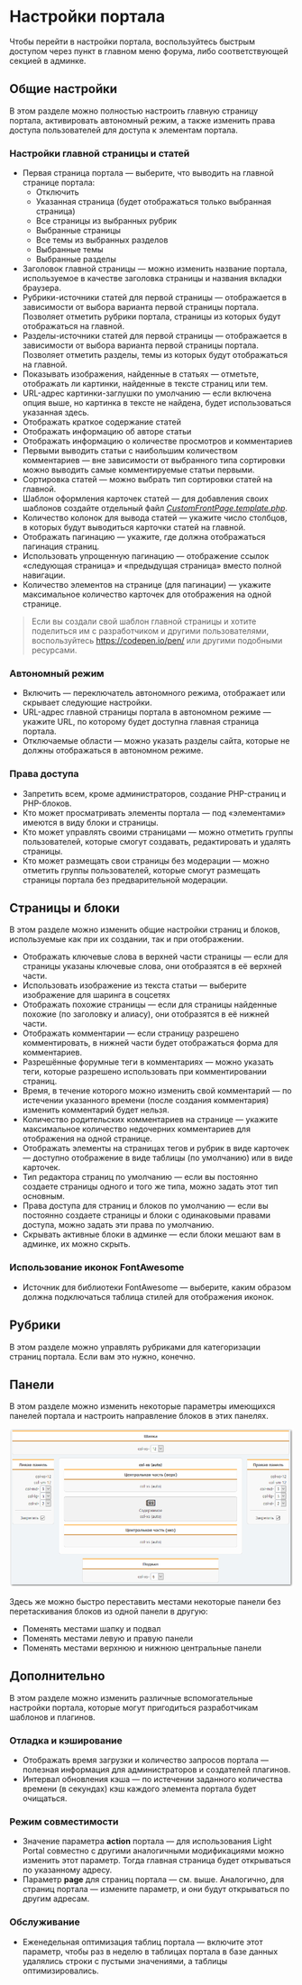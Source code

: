 # Настройки портала
Чтобы перейти в настройки портала, воспользуйтесь быстрым доступом через пункт в главном меню форума, либо соответствующей секцией в админке.

## Общие настройки
В этом разделе можно полностью настроить главную страницу портала, активировать автономный режим, а также изменить права доступа пользователей для доступа к элементам портала.

### Настройки главной страницы и статей

* Первая страница портала — выберите, что выводить на главной странице портала:
    * Отключить
    * Указанная страница (будет отображаться только выбранная страница)
    * Все страницы из выбранных рубрик
    * Выбранные страницы
    * Все темы из выбранных разделов
    * Выбранные темы
    * Выбранные разделы
* Заголовок главной страницы — можно изменить название портала, используемое в качестве заголовка страницы и названия вкладки браузера.
* Рубрики-источники статей для первой страницы — отображается в зависимости от выбора варианта первой страницы портала. Позволяет отметить рубрики портала, страницы из которых будут отображаться на главной.
* Разделы-источники статей для первой страницы — отображается в зависимости от выбора варианта первой страницы портала. Позволяет отметить разделы, темы из которых будут отображаться на главной.
* Показывать изображения, найденные в статьях — отметьте, отображать ли картинки, найденные в тексте страниц или тем.
* URL-адрес картинки-заглушки по умолчанию — если включена опция выше, но картинка в тексте не найдена, будет использоваться указанная здесь.
* Отображать краткое содержание статей
* Отображать информацию об авторе статьи
* Отображать информацию о количестве просмотров и комментариев
* Первыми выводить статьи с наибольшим количеством комментариев — вне зависимости от выбранного типа сортировки можно выводить самые комментируемые статьи первыми.
* Сортировка статей — можно выбрать тип сортировки статей на главной.
* Шаблон оформления карточек статей — для добавления своих шаблонов создайте отдельный файл _[CustomFrontPage.template.php](/ru/layouts/create_new)_.
* Количество колонок для вывода статей — укажите число столбцов, в которых будут выводиться карточки статей на главной.
* Отображать пагинацию — укажите, где должна отображаться пагинация страниц.
* Использовать упрощенную пагинацию — отображение ссылок «следующая страница» и «предыдущая страница» вместо полной навигации.
* Количество элементов на странице (для пагинации) — укажите максимальное количество карточек для отображения на одной странице.

> Если вы создали свой шаблон главной страницы и хотите поделиться им с разработчиком и другими пользователями, воспользуйтесь https://codepen.io/pen/ или другими подобными ресурсами.

### Автономный режим

* Включить — переключатель автономного режима, отображает или скрывает следующие настройки.
* URL-адрес главной страницы портала в автономном режиме — укажите URL, по которому будет доступна главная страница портала.
* Отключаемые области — можно указать разделы сайта, которые не должны отображаться в автономном режиме.

### Права доступа

* Запретить всем, кроме администраторов, создание PHP-страниц и PHP-блоков.
* Кто может просматривать элементы портала — под «элементами» имеются в виду блоки и страницы.
* Кто может управлять своими страницами — можно отметить группы пользователей, которые смогут создавать, редактировать и удалять страницы.
* Кто может размещать свои страницы без модерации — можно отметить группы пользователей, которые смогут размещать страницы портала без предварительной модерации.

## Страницы и блоки
В этом разделе можно изменить общие настройки страниц и блоков, используемые как при их создании, так и при отображении.

* Отображать ключевые слова в верхней части страницы — если для страницы указаны ключевые слова, они отобразятся в её верхней части.
* Использовать изображение из текста статьи — выберите изображение для шаринга в соцсетях
* Отображать похожие страницы — если для страницы найденные похожие (по заголовку и алиасу), они отобразятся в её нижней части.
* Отображать комментарии — если страницу разрешено комментировать, в нижней части будет отображаться форма для комментариев.
* Разрешённые форумные теги в комментариях — можно указать теги, которые разрешено использовать при комментировании страниц.
* Время, в течение которого можно изменить свой комментарий — по истечении указанного времени (после создания комментария) изменить комментарий будет нельзя.
* Количество родительских комментариев на странице — укажите максимальное количество недочерних комментариев для отображения на одной странице.
* Отображать элементы на страницах тегов и рубрик в виде карточек — доступно отображение в виде таблицы (по умолчанию) или в виде карточек.
* Тип редактора страниц по умолчанию — если вы постоянно создаете страницы одного и того же типа, можно задать этот тип основным.
* Права доступа для страниц и блоков по умолчанию — если вы постоянно создаете страницы и блоки с одинаковыми правами доступа, можно задать эти права по умолчанию.
* Скрывать активные блоки в админке — если блоки мешают вам в админке, их можно скрыть.

### Использование иконок FontAwesome
* Источник для библиотеки FontAwesome — выберите, каким образом должна подключаться таблица стилей для отображения иконок.

## Рубрики
В этом разделе можно управлять рубриками для категоризации страниц портала. Если вам это нужно, конечно.

## Панели
В этом разделе можно изменить некоторые параметры имеющихся панелей портала и настроить направление блоков в этих панелях.

![](panels.png)

Здесь же можно быстро переставить местами некоторые панели без перетаскивания блоков из одной панели в другую:
* Поменять местами шапку и подвал
* Поменять местами левую и правую панели
* Поменять местами верхнюю и нижнюю центральные панели

## Дополнительно
В этом разделе можно изменить различные вспомогательные настройки портала, которые могут пригодиться разработчикам шаблонов и плагинов.

### Отладка и кэширование

* Отображать время загрузки и количество запросов портала — полезная информация для администраторов и создателей плагинов.
* Интервал обновления кэша — по истечении заданного количества времени (в секундах) кэш каждого элемента портала будет очищаться.

### Режим совместимости
* Значение параметра **action** портала — для использования Light Portal совместно с другими аналогичными модификациями можно изменить этот параметр. Тогда главная страница будет открываться по указанному адресу.
* Параметр **page** для страниц портала — см. выше. Аналогично, для страниц портала — измените параметр, и они будут открываться по другим адресам.

### Обслуживание
* Еженедельная оптимизация таблиц портала — включите этот параметр, чтобы раз в неделю в таблицах портала в базе данных удалялись строки с пустыми значениями, а таблицы оптимизировались.